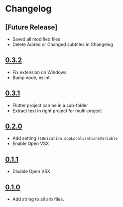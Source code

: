 # Changelog

## [Future Release]

- Saved all modified files
- Delete Added or Changed subtitles in Changelog

## [0.3.2]

- Fix extension on Windows
- Bump node, eslint

## [0.3.1]

- Flutter project can be in a sub-folder
- Extract text in right project for multi-project

## [0.2.0]

- Add setting `l10nization.appLocalizationsVariable`
- Enable Open VSX

## [0.1.1]

- Disable Open VSX

## [0.1.0]

- Add string to all arb files.

[0.3.2]: https://github.com/lsaudon/l10nization/releases/tag/release-0.3.2
[0.3.1]: https://github.com/lsaudon/l10nization/releases/tag/release-0.3.1
[0.2.0]: https://github.com/lsaudon/l10nization/releases/tag/release-0.2.0
[0.1.1]: https://github.com/lsaudon/l10nization/releases/tag/release-0.1.1
[0.1.0]: https://github.com/lsaudon/l10nization/releases/tag/release-0.1.0

